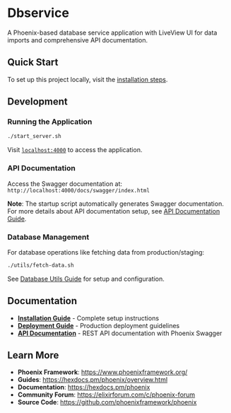 # Dbservice

A Phoenix-based database service application with LiveView UI for data imports and comprehensive API documentation.

## Quick Start

To set up this project locally, visit the [installation steps](./docs/INSTALLATION.md).

## Development

### Running the Application
```bash
./start_server.sh
```

Visit [`localhost:4000`](http://localhost:4000) to access the application.

### API Documentation
Access the Swagger documentation at: `http://localhost:4000/docs/swagger/index.html`

**Note**: The startup script automatically generates Swagger documentation. For more details about API documentation setup, see [API Documentation Guide](./docs/SWAGGER.md).

### Database Management
For database operations like fetching data from production/staging:
```bash
./utils/fetch-data.sh
```

See [Database Utils Guide](./utils/README.md) for setup and configuration.

## Documentation

- **[Installation Guide](./docs/INSTALLATION.md)** - Complete setup instructions
- **[Deployment Guide](./docs/DEPLOYMENT.md)** - Production deployment guidelines  
- **[API Documentation](./docs/SWAGGER.md)** - REST API documentation with Phoenix Swagger

## Learn More

- **Phoenix Framework**: https://www.phoenixframework.org/
- **Guides**: https://hexdocs.pm/phoenix/overview.html
- **Documentation**: https://hexdocs.pm/phoenix
- **Community Forum**: https://elixirforum.com/c/phoenix-forum
- **Source Code**: https://github.com/phoenixframework/phoenix